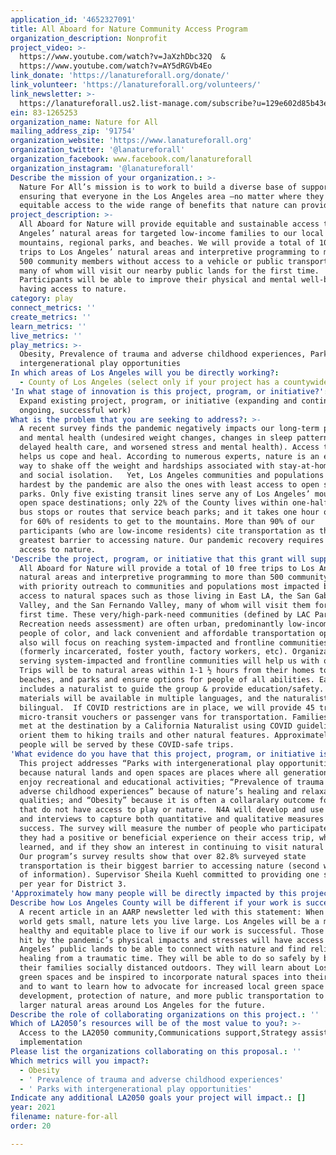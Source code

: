```yaml
---
application_id: '4652327091'
title: All Aboard for Nature Community Access Program
organization_description: Nonprofit
project_video: >-
  https://www.youtube.com/watch?v=JaXzhDbc32Q  & 
  https://www.youtube.com/watch?v=AY5dRGVb4Eo
link_donate: 'https://lanatureforall.org/donate/'
link_volunteer: 'https://lanatureforall.org/volunteers/'
link_newsletter: >-
  https://lanatureforall.us2.list-manage.com/subscribe?u=129e602d85b43eea2f974cbba&id=1f72b027b8
ein: 83-1265253
organization_name: Nature for All
mailing_address_zip: '91754'
organization_website: 'https://www.lanatureforall.org'
organization_twitter: '@lanatureforall'
organization_facebook: www.facebook.com/lanatureforall
organization_instagram: '@lanatureforall'
Describe the mission of your organization.: >-
  Nature For All’s mission is to work to build a diverse base of support for
  ensuring that everyone in the Los Angeles area —no matter where they live—has
  equitable access to the wide range of benefits that nature can provide.
project_description: >-
  All Aboard for Nature will provide equitable and sustainable access to Los
  Angeles’ natural areas for targeted low-income families to our local
  mountains, regional parks, and beaches. We will provide a total of 10 free
  trips to Los Angeles’ natural areas and interpretive programming to more than
  500 community members without access to a vehicle or public transportation,
  many of whom will visit our nearby public lands for the first time.
  Participants will be able to improve their physical and mental well-being by
  having access to nature. 
category: play
connect_metrics: ''
create_metrics: ''
learn_metrics: ''
live_metrics: ''
play_metrics: >-
  Obesity, Prevalence of trauma and adverse childhood experiences, Parks with
  intergenerational play opportunities
In which areas of Los Angeles will you be directly working?:
  - County of Los Angeles (select only if your project has a countywide benefit)
'In what stage of innovation is this project, program, or initiative?': >-
  Expand existing project, program, or initiative (expanding and continuing
  ongoing, successful work)
What is the problem that you are seeking to address?: >-
  A recent survey finds the pandemic negatively impacts our long-term physical
  and mental health (undesired weight changes, changes in sleep patterns,
  delayed health care, and worsened stress and mental health). Access to nature
  helps us cope and heal. According to numerous experts, nature is an effective
  way to shake off the weight and hardships associated with stay-at-home orders
  and social isolation.   Yet, Los Angeles communities and populations hit
  hardest by the pandemic are also the ones with least access to open space and
  parks. Only five existing transit lines serve any of Los Angeles’ mountain
  open space destinations; only 22% of the County lives within one-half mile of
  bus stops or routes that service beach parks; and it takes one hour or more
  for 60% of residents to get to the mountains. More than 90% of our
  participants (who are low-income residents) cite transportation as their
  greatest barrier to accessing nature. Our pandemic recovery requires equity in
  access to nature. 
'Describe the project, program, or initiative that this grant will support to address the problem identified.': >-
  All Aboard for Nature will provide a total of 10 free trips to Los Angeles’
  natural areas and interpretive programming to more than 500 community members,
  with priority outreach to communities and populations most impacted by lack of
  access to natural spaces such as those living in East LA, the San Gabriel
  Valley, and the San Fernando Valley, many of whom will visit them for the
  first time. These very/high-park-need communities (defined by LAC Parks and
  Recreation needs assessment) are often urban, predominantly low-income, &
  people of color, and lack convenient and affordable transportation options. We
  also will focus on reaching system-impacted and frontline communities
  (formerly incarcerated, foster youth, factory workers, etc). Organizations
  serving system-impacted and frontline communities will help us with outreach. 
  Trips will be to natural areas within 1-1 ½ hours from their homes to forests,
  beaches, and parks and ensure options for people of all abilities. Each trip
  includes a naturalist to guide the group & provide education/safety. Our
  materials will be available in multiple languages, and the naturalists will be
  bilingual.  If COVID restrictions are in place, we will provide 45 trips using
  micro-transit vouchers or passenger vans for transportation. Families will be
  met at the destination by a California Naturalist using COVID guidelines to
  orient them to hiking trails and other natural features. Approximately 405
  people will be served by these COVID-safe trips.
'What evidence do you have that this project, program, or initiative is or will be successful, and how will you define and measure success?': >-
  This project addresses “Parks with intergenerational play opportunities”
  because natural lands and open spaces are places where all generations can
  enjoy recreational and educational activities; “Prevalence of trauma and
  adverse childhood experiences” because of nature’s healing and relaxation
  qualities; and “Obesity” because it is often a collaralary outcome for those
  that do not have access to play or nature.  N4A will develop and use surveys
  and interviews to capture both quantitative and qualitative measures of our
  success. The survey will measure the number of people who participated, if
  they had a positive or beneficial experience on their access trip, what was
  learned, and if they show an interest in continuing to visit natural areas.
  Our program’s survey results show that over 82.8% surveyed state
  transportation is their biggest barrier to accessing nature (second was lack
  of information). Supervisor Sheila Kuehl committed to providing one shuttle
  per year for District 3. 
'Approximately how many people will be directly impacted by this project, program, or initiative?': '500'
Describe how Los Angeles County will be different if your work is successful.: >-
  A recent article in an AARP newsletter led with this statement: When your
  world gets small, nature lets you live large. Los Angeles will be a more
  healthy and equitable place to live if our work is successful. Those hardest
  hit by the pandemic’s physical impacts and stresses will have access to Los
  Angeles’ public lands to be able to connect with nature and find relief and
  healing from a traumatic time. They will be able to do so safely by being with
  their families socially distanced outdoors. They will learn about Los Angeles’
  green spaces and be inspired to incorporate natural spaces into their lives
  and to want to learn how to advocate for increased local green space
  development, protection of nature, and more public transportation to the
  larger natural areas around Los Angeles for the future.  
Describe the role of collaborating organizations on this project.: ''
Which of LA2050’s resources will be of the most value to you?: >-
  Access to the LA2050 community,Communications support,Strategy assistance and
  implementation
Please list the organizations collaborating on this proposal.: ''
Which metrics will you impact?:
  - Obesity
  - ' Prevalence of trauma and adverse childhood experiences'
  - ' Parks with intergenerational play opportunities'
Indicate any additional LA2050 goals your project will impact.: []
year: 2021
filename: nature-for-all
order: 20

---
```


